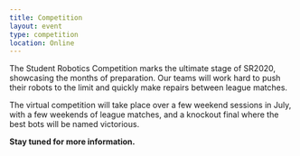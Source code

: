 ```yaml
---
title: Competition
layout: event
type: competition
location: Online
---
```


The Student Robotics Competition marks the ultimate stage of SR2020, showcasing the months of preparation. Our teams will work hard to push their robots to the limit and quickly make repairs between league matches.

The virtual competition will take place over a few weekend sessions in July, with a few weekends of league matches, and a knockout final where the best bots will be named victorious.

**Stay tuned for more information.**
